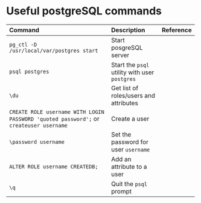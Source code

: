 # Useful postgreSQL commands

| Command | Description | Reference |
| :------ | :---------- | :-------- |
| `pg_ctl -D /usr/local/var/postgres start` | Start posgreSQL server |  | 
| `psql postgres` | Start the `psql` utility with user `postgres` |  |
| `\du` | Get list of roles/users and attributes |  |
| `CREATE ROLE username WITH LOGIN PASSWORD 'quoted password';` or `createuser username` | Create a user |  |
| `\password username` | Set the password for user `username` |  |
| `ALTER ROLE username CREATEDB;` | Add an attribute to a user |  |
| `\q` | Quit the `psql` prompt |  |
